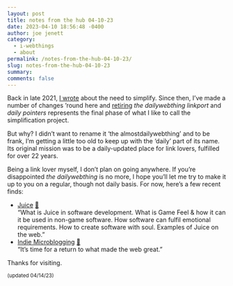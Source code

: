 ```yaml
---
layout: post
title: notes from the hub 04-10-23
date: 2023-04-10 18:56:48 -0400
author: joe jenett
category:
  - i-webthings
  - about
permalink: /notes-from-the-hub-04-10-23/
slug: notes-from-the-hub-04-10-23
summary: 
comments: false
---
```

<p>Back in late 2021, <a href="https://simply.joejenett.com/heres-to-simplicity/">I wrote</a> about the need to simplify. Since then, I’ve made a number of changes ’round here and <a href="https://dwt-archives.joejenett.com/announcement/"></a> <a href="https://dwt-archives.joejenett.com/announcement/">retiring</a> <em>the dailywebthing linkport</em> and <em>daily pointers</em> represents the final phase of what I like to call the simplification project.</p>
<p>But why? I didn’t want to rename it ‘the almostdailywebthing’ and to be frank, I’m getting a little too old to keep up with the ‘daily’ part of its name. Its original mission was to be a daily-updated place for link lovers, fulfilled for over 22 years.</p>
<p>Being a link lover myself, I don’t plan on going anywhere. If you’re disappointed <em>the dailywebthing</em> is no more, I hope you’ll let me try to make it up to you on a regular, though not daily basis. For now, here’s a few recent finds:</p>
<p></p>
<ul class="links">
	<li><a title="Juice" href="https://garden.bradwoods.io/notes/design/juice">Juice</a> <a href="https://pinboard.in/u:bensauer">📌</a><br>“What is Juice in software development. What is Game Feel &amp; how it can it be used in non-game software. How software can fulfil emotional requirements. How to create software with soul. Examples of Juice on the web.”</li>
	<li><a title="Indie Microblogging by Manton Reece" href="https://book.micro.blog/">Indie Microblogging</a> <a href="https://pinboard.in/u:axodys">📌</a><br>“It’s time for a return to what made the web great.”</li>
</ul>
<p>Thanks for visiting.</p>
<p><small>(updated 04/14/23)</small></p>
<a style="display:none;" href="https://brid.gy/publish/mastodon"><small>(cross-posted to mastodon)</small></a>